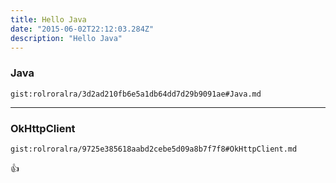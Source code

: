 ```yaml
---
title: Hello Java
date: "2015-06-02T22:12:03.284Z"
description: "Hello Java"
---
```


### Java
`gist:rolroralra/3d2ad210fb6e5a1db64dd7d29b9091ae#Java.md`

---
### OkHttpClient
`gist:rolroralra/9725e385618aabd2cebe5d09a8b7f7f8#OkHttpClient.md`


:+1: